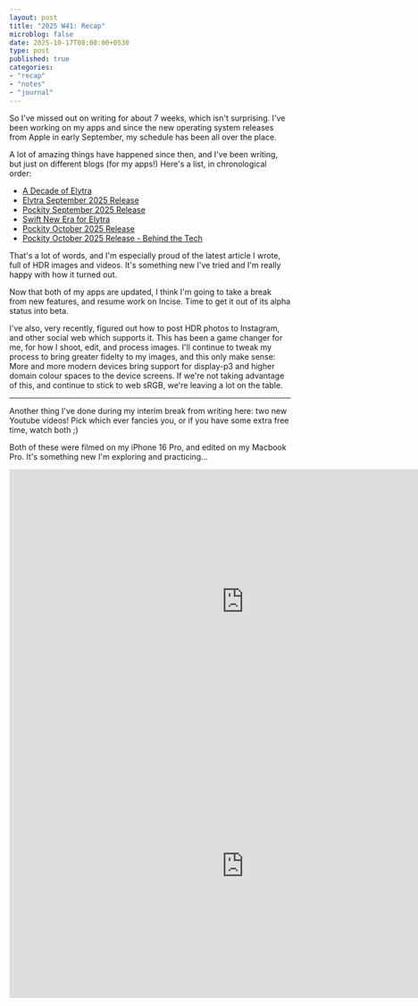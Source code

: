 ```yaml
---
layout: post
title: "2025 W41: Recap"
microblog: false
date: 2025-10-17T08:00:00+0530
type: post
published: true
categories:
- "recap"
- "notes"
- "journal"
---
```


So I've missed out on writing for about 7 weeks, which isn't surprising. I've been working on my apps and since the new operating system releases from Apple in early September, my schedule has been all over the place. 

A lot of amazing things have happened since then, and I've been writing, but just on different blogs (for my apps!) Here's a list, in chronological order:
- [A Decade of Elytra](https://elytra.app/blog/2025/08/21/a-decade-of-elytra/)
- [Elytra September 2025 Release](https://elytra.app/blog/2025/09/12/v2025-9-0-for-ios-and-macos/)
- [Pockity September 2025 Release](https://pockity.app/blog/2025-09-12/release/)
- [Swift New Era for Elytra](https://elytra.app/blog/2025/10/01/swift-new-era-for-elytra/)
- [Pockity October 2025 Release](https://pockity.app/blog/2025-10-15/release/)
- [Pockity October 2025 Release - Behind the Tech](https://pockity.app/blog/2025-10-15/technical/)

That's a lot of words, and I'm especially proud of the latest article I wrote, full of HDR images and videos. It's something new I've tried and I'm really happy with how it turned out. 

Now that both of my apps are updated, I think I'm going to take a break from new features, and resume work on Incise. Time to get it out of its alpha status into beta. 

I've also, very recently, figured out how to post HDR photos to Instagram, and other social web which supports it. This has been a game changer for me, for how I shoot, edit, and process images. I'll continue to tweak my process to bring greater fidelty to my images, and this only make sense: More and more modern devices bring support for display-p3 and higher domain colour spaces to the device screens. If we're not taking advantage of this, and continue to stick to web sRGB, we're leaving a lot on the table. 

---

Another thing I've done during my interim break from writing here: two new Youtube videos! Pick which ever fancies you, or if you have some extra free time, watch both ;) 

Both of these were filmed on my iPhone 16 Pro, and edited on my Macbook Pro. It's something new I'm exploring and practicing…

<iframe width="840" height="473" src="https://www.youtube.com/embed/3qsVrBHByL0" title="[HDR] Kaas Plateau - September 2025" frameborder="0" allow="accelerometer; autoplay; clipboard-write; encrypted-media; gyroscope; picture-in-picture; web-share" referrerpolicy="strict-origin-when-cross-origin" allowfullscreen></iframe>

<br />

<iframe width="840" height="473" src="https://www.youtube.com/embed/MuURzyibaWg" title="[HDR] Apple KOPA - iPhone 17, 17 Pro, and iPhone Air" frameborder="0" allow="accelerometer; autoplay; clipboard-write; encrypted-media; gyroscope; picture-in-picture; web-share" referrerpolicy="strict-origin-when-cross-origin" allowfullscreen></iframe>